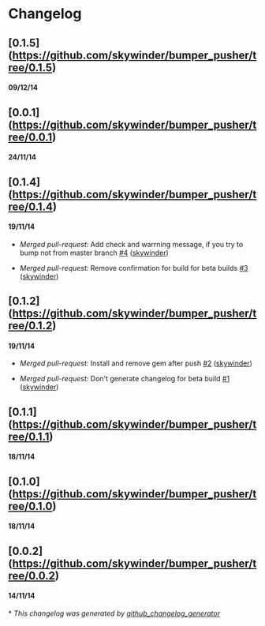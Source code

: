# Changelog

## [0.1.5] (https://github.com/skywinder/bumper_pusher/tree/0.1.5)
#### 09/12/14
## [0.0.1] (https://github.com/skywinder/bumper_pusher/tree/0.0.1)
#### 24/11/14
## [0.1.4] (https://github.com/skywinder/bumper_pusher/tree/0.1.4)
#### 19/11/14
- *Merged pull-request:* Add check and warrning message, if you try to bump not from master branch [\#4](https://github.com/skywinder/bumper_pusher/pull/4) ([skywinder](https://github.com/skywinder))

- *Merged pull-request:* Remove confirmation for build for beta builds [\#3](https://github.com/skywinder/bumper_pusher/pull/3) ([skywinder](https://github.com/skywinder))

## [0.1.2] (https://github.com/skywinder/bumper_pusher/tree/0.1.2)
#### 19/11/14
- *Merged pull-request:* Install and remove gem after push [\#2](https://github.com/skywinder/bumper_pusher/pull/2) ([skywinder](https://github.com/skywinder))

- *Merged pull-request:* Don't generate changelog for beta build [\#1](https://github.com/skywinder/bumper_pusher/pull/1) ([skywinder](https://github.com/skywinder))

## [0.1.1] (https://github.com/skywinder/bumper_pusher/tree/0.1.1)
#### 18/11/14
## [0.1.0] (https://github.com/skywinder/bumper_pusher/tree/0.1.0)
#### 18/11/14
## [0.0.2] (https://github.com/skywinder/bumper_pusher/tree/0.0.2)
#### 14/11/14


\* *This changelog was generated by [github_changelog_generator](https://github.com/skywinder/Github-Changelog-Generator)*